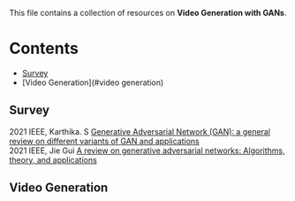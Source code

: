 This file contains a collection of resources on **Video Generation with GANs**.<br>
# Contents
* [Survey](#survey) 
* [Video Generation](#video generation)

## <span id="survey">Survey</span><br>
2021 IEEE, Karthika. S [Generative Adversarial Network (GAN): a general review on different variants of GAN and applications](https://ieeexplore.ieee.org/abstract/document/9489160)<br>
2021 IEEE, Jie Gui [A review on generative adversarial networks: Algorithms, theory, and applications](https://arxiv.org/pdf/2001.06937)<br>

## <span id="video generation">Video Generation</span><br>
